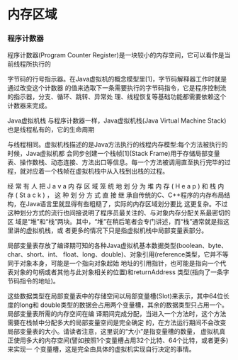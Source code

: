 # 内存区域





### 程序计数器

程序计数器(Program Counter Register)是一块较小的内存空间，它可以看作是当前线程所执行的

字节码的行号指示器。在Java虚拟机的概念模型里[1]，字节码解释器工作时就是通过改变这个计数器 的值来选取下一条需要执行的字节码指令，它是程序控制流的指示器，分支、循环、跳转、异常处 理、线程恢复等基础功能都需要依赖这个计数器来完成。



Java虚拟机栈
 与程序计数器一样，Java虚拟机栈(Java Virtual Machine Stack)也是线程私有的，它的生命周期

与线程相同。虚拟机栈描述的是Java方法执行的线程内存模型:每个方法被执行的时候，Java虚拟机都 会同步创建一个栈帧[1](Stack Frame)用于存储局部变量表、操作数栈、动态连接、方法出口等信息。每一个方法被调用直至执行完毕的过程，就对应着一个栈帧在虚拟机栈中从入栈到出栈的过程。

经 常 有 人 把 J a v a 内 存 区 域 笼 统 地 划 分 为 堆 内 存 ( H e a p ) 和 栈 内 存 ( St a c k ) ， 这 种 划 分 方 式 直 接 继 承自传统的C、C++程序的内存布局结构，在Java语言里就显得有些粗糙了，实际的内存区域划分要比 这更复杂。不过这种划分方式的流行也间接说明了程序员最关注的、与对象内存分配关系最密切的区 域是“堆”和“栈”两块。其中，“堆”在稍后笔者会专门讲述，而“栈”通常就是指这里讲的虚拟机栈，或 者更多的情况下只是指虚拟机栈中局部变量表部分。

局部变量表存放了编译期可知的各种Java虚拟机基本数据类型(boolean、byte、char、short、int、 float、long、double)、对象引用(reference类型，它并不等同于对象本身，可能是一个指向对象起始 地址的引用指针，也可能是指向一个代表对象的句柄或者其他与此对象相关的位置)和returnAddress 类型(指向了一条字节码指令的地址)。

这些数据类型在局部变量表中的存储空间以局部变量槽(Slot)来表示，其中64位长度的long和 double类型的数据会占用两个变量槽，其余的数据类型只占用一个。局部变量表所需的内存空间在编 译期间完成分配，当进入一个方法时，这个方法需要在栈帧中分配多大的局部变量空间是完全确定 的，在方法运行期间不会改变局部变量表的大小。请读者注意，这里说的“大小”是指变量槽的数量， 虚拟机真正使用多大的内存空间(譬如按照1个变量槽占用32个比特、64个比特，或者更多)来实现一 个变量槽，这是完全由具体的虚拟机实现自行决定的事情。